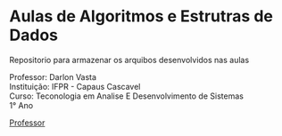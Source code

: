 # Aulas de Algoritmos e Estrutras de Dados

Repositorio para armazenar os arquibos desenvolvidos nas aulas

Professor: Darlon Vasta  
Instituição: IFPR - Capaus Cascavel  
Curso: Teconologia em Analise E Desenvolvimento de Sistemas  
1° Ano


[Professor](hhttp://github.com/darlonv.png)